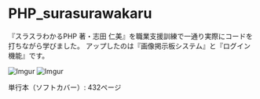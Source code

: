 # PHP_surasurawakaru
『スラスラわかるPHP 著・志田 仁美』を職業支援訓練で一通り実際にコードを打ちながら学びました。
 アップしたのは『画像掲示板システム』と『ログイン機能』です。

![Imgur](https://i.imgur.com/bVy7eZw.jpg)  ![Imgur](https://i.imgur.com/pAbXlzo.jpg)

単行本（ソフトカバー）: 432ページ
